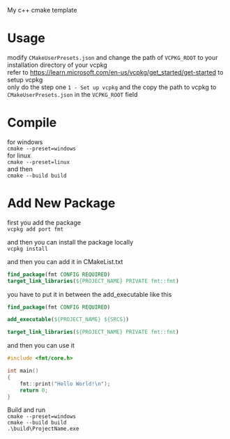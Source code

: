 My c++ cmake template

# Usage
modify `CMakeUserPresets.json` and change the path of `VCPKG_ROOT` to your installation directory of your vcpkg<br>
refer to https://learn.microsoft.com/en-us/vcpkg/get_started/get-started to setup vcpkg<br>
only do the step one `1 - Set up vcpkg` and the copy the path to vcpkg to `CMakeUserPresets.json` in the `VCPKG_ROOT` field

# Compile
for windows<br>
`cmake --preset=windows`<br>
for linux<br>
`cmake --preset=linux`<br>
and then<br>
`cmake --build build`

# Add New Package
first you add the package<br>
`vcpkg add port fmt`

and then you can install the package locally<br>
`vcpkg install`

and then you can add it in CMakeList.txt
```cmake
find_package(fmt CONFIG REQUIRED)
target_link_libraries(${PROJECT_NAME} PRIVATE fmt::fmt)
```

you have to put it in between the add_executable like this
```cmake
find_package(fmt CONFIG REQUIRED)

add_executable(${PROJECT_NAME} ${SRCS})

target_link_libraries(${PROJECT_NAME} PRIVATE fmt::fmt)
```

and then you can use it
```cpp
#include <fmt/core.h>

int main()
{
    fmt::print("Hello World!\n");
    return 0;
}
```

Build and run<br>
`cmake --preset=windows`<br>
`cmake --build build`<br>
`.\build\ProjectName.exe`
